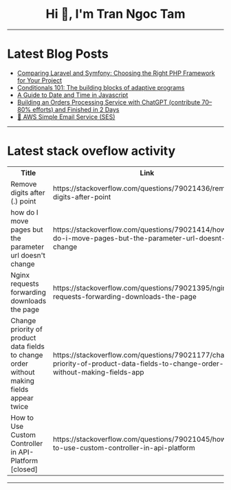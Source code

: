 <h1 align="center">Hi 👋, I'm Tran Ngoc Tam</h1>

---

# Latest Blog Posts 
<!-- BLOG-POST-LIST:START -->
- [Comparing Laravel and Symfony: Choosing the Right PHP Framework for Your Project](https://dev.to/westtan/comparing-laravel-and-symfony-choosing-the-right-php-framework-for-your-project-aj)
- [Conditionals 101: The building blocks of adaptive programs](https://dev.to/fahimulhaq/conditionals-101-the-building-blocks-of-adaptive-programs-28kb)
- [A Guide to Date and Time in Javascript](https://dev.to/okoth/a-guide-to-date-and-time-in-javascript-5bp1)
- [Building an Orders Processing Service with ChatGPT &lpar;contribute 70–80% efforts&rpar; and Finished in 2 Days](https://dev.to/jackynote/building-an-orders-processing-service-with-chatgpt-contribute-70-80-efforts-and-finished-in-2-days-3klf)
- [📧 AWS Simple Email Service &lpar;SES&rpar;](https://dev.to/softden_2005/aws-simple-email-service-ses-1pjb)
<!-- BLOG-POST-LIST:END -->

---

# Latest stack oveflow activity
<table>
  <tr><th>Title</th><th>Link</th></tr>
  <!-- STACKOVERFLOW:START --><tr><td>Remove digits after &lpar;.&rpar; point</td><td>https://stackoverflow.com/questions/79021436/remove-digits-after-point</td></tr><tr><td>how do I move pages but the parameter url doesn&#39;t change</td><td>https://stackoverflow.com/questions/79021414/how-do-i-move-pages-but-the-parameter-url-doesnt-change</td></tr><tr><td>Nginx requests forwarding downloads the page</td><td>https://stackoverflow.com/questions/79021395/nginx-requests-forwarding-downloads-the-page</td></tr><tr><td>Change priority of product data fields to change order without making fields appear twice</td><td>https://stackoverflow.com/questions/79021177/change-priority-of-product-data-fields-to-change-order-without-making-fields-app</td></tr><tr><td>How to Use Custom Controller in API-Platform [closed]</td><td>https://stackoverflow.com/questions/79021045/how-to-use-custom-controller-in-api-platform</td></tr><!-- STACKOVERFLOW:END -->
</table>

---


